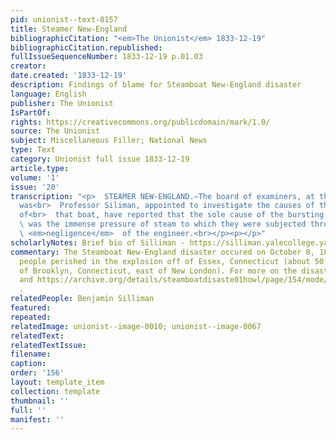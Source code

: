 ```yaml
---
pid: unionist--text-0157
title: Steamer New-England
bibliographicCitation: "<em>The Unionist</em> 1833-12-19"
bibliographicCitation.republished: 
fullIssueSequenceNumber: 1833-12-19 p.01.03
creator: 
date.created: '1833-12-19'
description: Findings of blame for Steamboat New-England disaster
language: English
publisher: The Unionist
IsPartOf: 
rights: https://creativecommons.org/publicdomain/mark/1.0/
source: The Unionist
subject: Miscellaneous Filler; National News
type: Text
category: Unionist full issue 1833-12-19
article.type: 
volume: '1'
issue: '20'
transcription: "<p>  STEAMER NEW-ENGLAND.—The board of examiners, at the head of which
  was<br>  Professor Siliman, appointed to investigate the causes of the destruction
  of<br>  that boat, have reported that the sole cause of the bursting of her boilers<br>
  \ was the immense pressure of steam to which they were subjected through the<br>
  \ <em>negligence</em>  of the engineer.<br></p><p></p>"
scholarlyNotes: Brief bio of Silliman - https://silliman.yalecollege.yale.edu/about-silliman/history
commentary: The Steamboat New-England disaster occured on October 8, 1833. Thirteen
  people perished in the explosion off of Essex, Connecticut (about 50 miles south/southeast
  of Brooklyn, Connecticut, east of New London). For more on the disaster, see https://connecticuthistory.org/the-steamboat-new-england-the-shock-was-dreadful-today-in-history/
  and https://archive.org/details/steamboatdisaste01howl/page/154/mode/2up?view=theater
  .
relatedPeople: Benjamin Silliman
featured: 
repeated: 
relatedImage: unionist--image-0010; unionist--image-0067
relatedText: 
relatedTextIssue: 
filename: 
caption: 
order: '156'
layout: template_item
collection: template
thumbnail: ''
full: ''
manifest: ''
---
```

